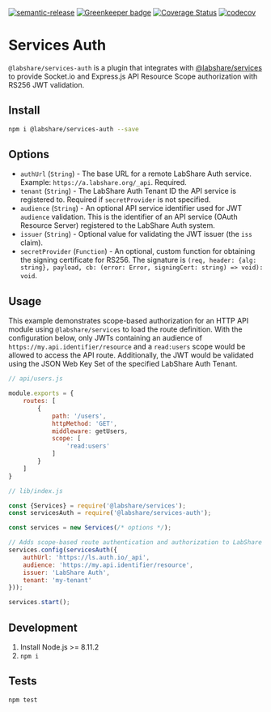[![semantic-release](https://img.shields.io/badge/%20%20%F0%9F%93%A6%F0%9F%9A%80-semantic--release-e10079.svg)](https://github.com/semantic-release/semantic-release)
[![Greenkeeper badge](https://badges.greenkeeper.io/LabShare/services-auth.svg)](https://greenkeeper.io/)
[![Coverage Status](https://coveralls.io/repos/github/LabShare/services-auth/badge.svg)](https://coveralls.io/github/LabShare/services-auth)
[![codecov](https://codecov.io/gh/LabShare/services-cache/branch/master/graph/badge.svg)](https://codecov.io/gh/LabShare/services-cache)

# Services Auth

`@labshare/services-auth` is a plugin that integrates with [@labshare/services](https://www.npmjs.com/package/@labshare/services) to
provide Socket.io and Express.js API Resource Scope authorization with RS256 JWT validation.

## Install

```sh
npm i @labshare/services-auth --save
```

## Options

 * `authUrl` (`String`) - The base URL for a remote LabShare Auth service. Example: `https://a.labshare.org/_api`. Required.
 * `tenant` (`String`) - The LabShare Auth Tenant ID the API service is registered to. Required if
 `secretProvider` is not specified.
 * `audience` (`String`) - An optional API service identifier used for JWT `audience` validation. This is the identifier of an API service (OAuth Resource Server) registered to the LabShare Auth system.
 * `issuer` (`String`) - Optional value for validating the JWT issuer (the `iss` claim).
 * `secretProvider` (`Function`) - An optional, custom function for obtaining the signing certificate for RS256. The signature is `(req, header: {alg: string}, payload, cb: (error: Error, signingCert: string) => void): void`.

## Usage

This example demonstrates scope-based authorization for an HTTP API module using `@labshare/services` to load the route definition.
With the configuration below, only JWTs containing an audience of `https://my.api.identifier/resource` and a `read:users` scope
would be allowed to access the API route. Additionally, the JWT would be validated using the JSON Web Key Set of the
specified LabShare Auth Tenant.

```js
// api/users.js

module.exports = {
    routes: [
        {
            path: '/users',
            httpMethod: 'GET',
            middleware: getUsers,
            scope: [
                'read:users'
            ]
        }
    ]
}
```

```js
// lib/index.js

const {Services} = require('@labshare/services');
const servicesAuth = require('@labshare/services-auth');

const services = new Services(/* options */);

// Adds scope-based route authentication and authorization to LabShare Service routes and sockets
services.config(servicesAuth({
    authUrl: 'https://ls.auth.io/_api',
    audience: 'https://my.api.identifier/resource',
    issuer: 'LabShare Auth',
    tenant: 'my-tenant'
}));

services.start();
```

## Development

1. Install Node.js >= 8.11.2
2. `npm i`

## Tests

`npm test`

